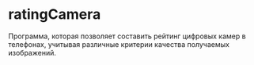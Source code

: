 # ratingCamera
Программа, которая позволяет составить рейтинг цифровых камер в телефонах, учитывая различные критерии качества получаемых изображений.
